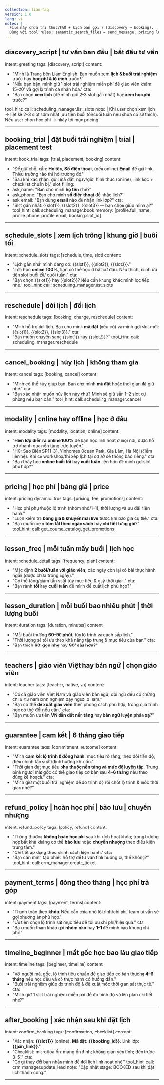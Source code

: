 ```yaml
---
collection: liam-faq
version: 1.0
lang: vi
notes: |
  File này chứa tri thức/FAQ + kịch bản gợi ý (discovery → booking).
  Dùng với tool rules: semantic_search_files → send_message; pricing luôn gọi get_course_catalog/get_promotions.
---
```


## discovery_script | tư vấn ban đầu | bắt đầu tư vấn
intent: greeting
tags: [discovery, script]
content:
  - "Mình là Trang bên Liam English. Bạn muốn xem **lịch & buổi trải nghiệm** trước hay **học phí & lộ trình** trước?"
  - "Nếu bạn bận, mình giữ 1 slot trải nghiệm miễn phí để giáo viên khám 15–20’ và gợi lộ trình cá nhân hóa."
cta:
  - "Bạn chọn **xem lịch** (để mình gợi 2–3 slot gần nhất) hay **xem học phí** trước?"

tool_hint:
  call: scheduling_manager.list_slots
  note: |
    Khi user chọn xem lịch → liệt kê 2–3 slot sớm nhất (ưu tiên buổi tối/cuối tuần nếu chưa có sở thích).
    Nếu user chọn học phí → nhảy tới mục pricing.

---

## booking_trial | đặt buổi trải nghiệm | trial | placement test
intent: book_trial
tags: [trial, placement, booking]
content:
  - "Để giữ chỗ, cần: **Họ tên**, **Số điện thoại**, (nếu online) **Email** để gửi link. Thiếu trường nào thì hỏi trường đó."
  - "Sau khi xác nhận, gửi: mã đặt, ngày/giờ, hình thức (online), link học + checklist chuẩn bị."
slot_filling:
  - ask_name:  "Bạn cho mình **họ tên** nhé?"
  - ask_phone: "Bạn cho mình **số điện thoại** để nhắc lịch?"
  - ask_email: "Bạn dùng **email** nào để nhận link lớp?"
cta:
  - "Slot gần nhất: {{slot1}}, {{slot2}}, {{slot3}} — bạn chọn giúp mình ạ?"
tool_hint:
  call: scheduling_manager.book
  memory: [profile.full_name, profile.phone, profile.email, booking.slot_id]

---

## schedule_slots | xem lịch trống | khung giờ | buổi tối
intent: schedule_slots
tags: [schedule, time, slot]
content:
  - "Lịch gần nhất mình đang có: {{slot1}}, {{slot2}}, {{slot3}}."
  - "Lớp học **online 100%**, bạn có thể học ở bất cứ đâu. Nếu thích, mình ưu tiên slot buổi tối/ cuối tuần."
cta:
  - "Bạn chọn {{slot1}} hay {{slot2}}? Nếu cần khung khác mình lọc tiếp nhé."
tool_hint:
  call: scheduling_manager.list_slots

---

## reschedule | dời lịch | đổi lịch
intent: reschedule
tags: [booking, change, reschedule]
content:
  - "Mình hỗ trợ dời lịch. Bạn cho mình **mã đặt** (nếu có) và mình gợi slot mới: {{slot1}}, {{slot2}}, {{slot3}}."
cta:
  - "Bạn muốn chuyển sang {{slot1}} hay {{slot2}}?"
tool_hint:
  call: scheduling_manager.reschedule

---

## cancel_booking | hủy lịch | không tham gia
intent: cancel
tags: [booking, cancel]
content:
  - "Mình có thể hủy giúp bạn. Bạn cho mình **mã đặt** hoặc thời gian đã giữ nhé."
cta:
  - "Bạn xác nhận muốn hủy lịch này chứ? Mình sẽ giữ sẵn 1–2 slot dự phòng nếu bạn cần."
tool_hint:
  call: scheduling_manager.cancel

---

## modality | online hay offline | học ở đâu
intent: modality
tags: [modality, location, online]
content:
  - "**Hiện lớp diễn ra online 100%** để bạn học linh hoạt ở mọi nơi, được hỗ trợ nhanh qua nền tảng trực tuyến."
  - "HQ: Sao Biển SP11-31, Vinhomes Ocean Park, Gia Lâm, Hà Nội (điểm liên hệ). Khi có workshop/thi xếp lịch tại cơ sở sẽ thông báo riêng."
cta:
  - "Bạn thấy học **online buổi tối** hay **cuối tuần** tiện hơn để mình gợi slot phù hợp?"

---

## pricing | học phí | bảng giá | price
intent: pricing
dynamic: true
tags: [pricing, fee, promotions]
content:
  - "Học phí phụ thuộc lộ trình (nhóm nhỏ/1–1), thời lượng và ưu đãi hiện hành."
  - "Luôn kiểm tra **bảng giá & khuyến mãi live** trước khi báo giá cụ thể."
cta:
  - "Bạn muốn xem **tóm tắt theo ngân sách** hay **chi tiết từng gói**?"
tool_hint:
  call: get_course_catalog, get_promotions

---

## lesson_freq | mỗi tuần mấy buổi | lịch học
intent: schedule_detail
tags: [frequency, plan]
content:
  - "Mặc định **2 buổi/tuần với giáo viên**; các ngày còn lại có bài thực hành ngắn (được chữa trong ngày)."
  - "Có thể tăng/giảm tần suất tùy mục tiêu & quỹ thời gian."
cta:
  - "Bạn rảnh **tối** hay **cuối tuần** để mình đề xuất lịch phù hợp?"

---

## lesson_duration | mỗi buổi bao nhiêu phút | thời lượng buổi
intent: duration
tags: [duration, minutes]
content:
  - "Mỗi buổi thường **60–90 phút**, tùy lộ trình và cách sắp lịch."
  - "Thời lượng sẽ tối ưu theo khả năng tập trung & mục tiêu của bạn."
cta:
  - "Bạn thích **60’ gọn nhẹ** hay **90’ sâu hơn**?"

---

## teachers | giáo viên Việt hay bản ngữ | chọn giáo viên
intent: teacher
tags: [teacher, native, vn]
content:
  - "Có cả giáo viên Việt Nam và giáo viên bản ngữ; đội ngũ đều có chứng chỉ & ≥3 năm kinh nghiệm dạy người đi làm."
  - "Bạn có thể **đề xuất giáo viên** theo phong cách phù hợp; trong quá trình học có thể đổi nếu cần."
cta:
  - "Bạn muốn ưu tiên **VN dẫn dắt nền tảng** hay **bản ngữ luyện phản xạ**?"

---

## guarantee | cam kết | 6 tháng giao tiếp
intent: guarantee
tags: [commitment, outcome]
content:
  - "Mình **cam kết lộ trình & đồng hành**: mục tiêu rõ ràng, theo dõi tiến độ, điều chỉnh tần suất/định hướng khi cần."
  - "Thời gian đạt mục tiêu **phụ thuộc nền tảng và mức độ luyện tập**. Trung bình người mất gốc có thể giao tiếp cơ bản sau **4–6 tháng** nếu theo đúng kế hoạch."
cta:
  - "Mình giữ một buổi trải nghiệm để đo trình độ rồi chốt lộ trình & mốc thời gian nhé?"

---

## refund_policy | hoàn học phí | bảo lưu | chuyển nhượng
intent: refund_policy
tags: [policy, refund]
content:
  - "Thông thường **không hoàn học phí** sau khi kích hoạt khóa; trong trường hợp bất khả kháng có thể **bảo lưu** hoặc **chuyển nhượng** theo điều kiện trung tâm."
  - "Chi tiết áp dụng theo chính sách hiện hành."
cta:
  - "Bạn cần mình tạo phiếu hỗ trợ để tư vấn tình huống cụ thể không?"
tool_hint:
  call: crm_manager.create_ticket

---

## payment_terms | đóng theo tháng | học phí trả góp
intent: payment
tags: [payment, terms]
content:
  - "Thanh toán theo **khóa**. Nếu cần chia nhỏ lộ trình/chi phí, team tư vấn sẽ gợi phương án phù hợp."
  - "Ưu tiên chọn lộ trình sát mục tiêu để tối ưu chi phí/hiệu quả."
cta:
  - "Bạn muốn tham khảo gói **nhóm nhỏ** hay **1–1** để mình báo khung chi phí?"

---

## timeline_beginner | mất gốc học bao lâu giao tiếp
intent: timeline
tags: [beginner, timeline]
content:
  - "Với người mất gốc, lộ trình tiêu chuẩn để giao tiếp cơ bản thường **4–6 tháng** nếu học đều và có thực hành có hướng dẫn."
  - "Buổi trải nghiệm giúp đo trình độ & đề xuất mốc thời gian sát thực tế."
cta:
  - "Mình giữ 1 slot trải nghiệm miễn phí để đo trình độ và lên plan chi tiết nhé?"

---

## after_booking | xác nhận sau khi đặt lịch
intent: confirm_booking
tags: [confirmation, checklist]
content:
  - "Xác nhận: **{{slot1}}** (online). **Mã đặt: {{booking_id}}**. Link lớp: **{{join_link}}**."
  - "Checklist: micro/loa ổn; mạng ổn định; không gian yên tĩnh; đến trước 3–5'."
cta:
  - "Có gì thay đổi bạn nhắn mình để dời lịch linh hoạt nhé."
tool_hint:
  call: crm_manager.update_lead
  note: "Cập nhật stage: BOOKED sau khi đặt lịch thành công."

---

